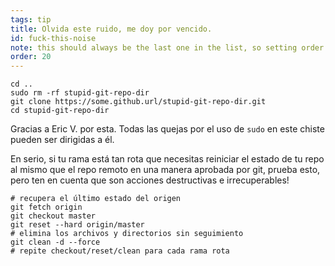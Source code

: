 ```yaml
---
tags: tip
title: Olvida este ruido, me doy por vencido.
id: fuck-this-noise
note: this should always be the last one in the list, so setting order to 20 so I don't have to re-name/re-order it
order: 20
---
```


```git
cd ..
sudo rm -rf stupid-git-repo-dir
git clone https://some.github.url/stupid-git-repo-dir.git
cd stupid-git-repo-dir
```

Gracias a Eric V. por esta. Todas las quejas por el uso de `sudo` en este chiste pueden ser dirigidas a él.

En serio, si tu rama está tan rota que necesitas reiniciar el estado de tu repo al mismo que el repo remoto en una manera aprobada por git, prueba esto, pero ten en cuenta que son acciones destructivas e irrecuperables!

```git
# recupera el último estado del origen
git fetch origin
git checkout master
git reset --hard origin/master
# elimina los archivos y directorios sin seguimiento
git clean -d --force
# repite checkout/reset/clean para cada rama rota
```
